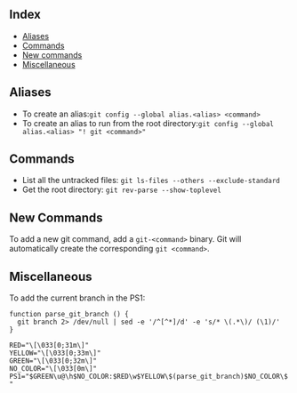 Index
-----

* [Aliases](#aliases)
* [Commands](#commands)
* [New commands](#new-commands)
* [Miscellaneous](#miscellaneous)


Aliases
-------

* To create an alias:`git config --global alias.<alias> <command>`
* To create an alias to run from the root directory:`git config --global alias.<alias> "! git <command>"`

Commands
--------

* List all the untracked files: `git ls-files --others --exclude-standard`
* Get the root directory: `git rev-parse --show-toplevel`

New Commands
------------

To add a new git command, add a `git-<command>` binary. Git will automatically create the corresponding `git <command>`.


Miscellaneous
-------------

To add the current branch in the PS1:
```
function parse_git_branch () {
  git branch 2> /dev/null | sed -e '/^[^*]/d' -e 's/* \(.*\)/ (\1)/'
}

RED="\[\033[0;31m\]"
YELLOW="\[\033[0;33m\]"
GREEN="\[\033[0;32m\]"
NO_COLOR="\[\033[0m\]"
PS1="$GREEN\u@\h$NO_COLOR:$RED\w$YELLOW\$(parse_git_branch)$NO_COLOR\$ "
```
